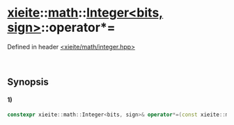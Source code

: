 # [xieite](../../../../../xieite.md)\:\:[math](../../../../../math.md)\:\:[Integer<bits, sign>](../../../../integer.md)\:\:operator*=
Defined in header [<xieite/math/integer.hpp>](../../../../../../../include/xieite/math/integer.hpp)

&nbsp;

## Synopsis
#### 1)
```cpp
constexpr xieite::math::Integer<bits, sign>& operator*=(const xieite::math::Integer<bits, sign> multiplicand) noexcept;
```
